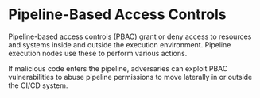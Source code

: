 # Pipeline-Based Access Controls

Pipeline-based access controls (PBAC) grant or deny access to resources and systems inside and outside the execution 
environment. Pipeline execution nodes use these to perform various actions. 

If malicious code enters the pipeline, adversaries can exploit PBAC vulnerabilities to abuse pipeline permissions to 
move laterally in or outside the CI/CD system.